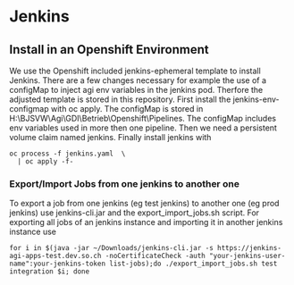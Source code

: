 # Jenkins

## Install in an Openshift Environment

We use the Openshift included jenkins-ephemeral template to install Jenkins.
There are a few changes necessary for example the use of a configMap to inject agi env variables in the jenkins pod.
Therfore the adjusted template is stored in this repository.
First install the jenkins-env-configmap with oc apply. The configMap is stored in H:\BJSVW\Agi\GDI\Betrieb\Openshift\Pipelines.
The configMap includes env variables used in more then one pipeline.
Then we need a persistent volume claim named jenkins.
Finally install jenkins with
```
oc process -f jenkins.yaml  \
  | oc apply -f-
```

### Export/Import Jobs from one jenkins to another one
To export a job from one jenkins (eg test jenkins) to another one (eg prod jenkins) use jenkins-cli.jar and the export_import_jobs.sh script.
For exporting all jobs of an jenkins instance and importing it in another jenkins instance use
```
for i in $(java -jar ~/Downloads/jenkins-cli.jar -s https://jenkins-agi-apps-test.dev.so.ch -noCertificateCheck -auth "your-jenkins-user-name":your-jenkins-token list-jobs);do ./export_import_jobs.sh test integration $i; done
``` 
